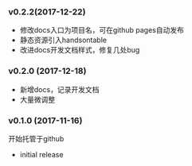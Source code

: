 ### v0.2.2(2017-12-22)

- 修改docs入口为项目名，可在github pages自动发布
- 静态资源引入handsontable
- 改进docs开发文档样式，修复几处bug

### v0.2.0 (2017-12-18)

- 新增docs，记录开发文档
- 大量微调整

### v0.1.0 (2017-11-16)

开始托管于github

- initial release